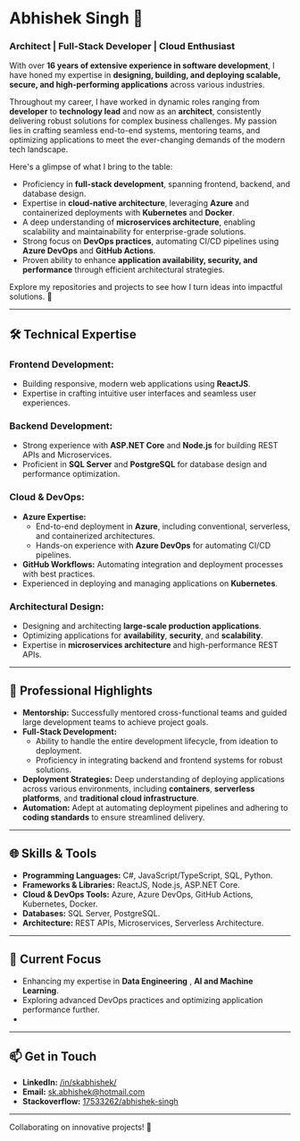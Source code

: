 # Abhishek Singh 👋  
### Architect | Full-Stack Developer | Cloud Enthusiast  

With over **16 years of extensive experience in software development**, I have honed my expertise in **designing, building, and deploying scalable, secure, and high-performing applications** across various industries.  

Throughout my career, I have worked in dynamic roles ranging from **developer** to **technology lead** and now as an **architect**, consistently delivering robust solutions for complex business challenges. My passion lies in crafting seamless end-to-end systems, mentoring teams, and optimizing applications to meet the ever-changing demands of the modern tech landscape.  

Here's a glimpse of what I bring to the table:  
- Proficiency in **full-stack development**, spanning frontend, backend, and database design.  
- Expertise in **cloud-native architecture**, leveraging **Azure** and containerized deployments with **Kubernetes** and **Docker**.  
- A deep understanding of **microservices architecture**, enabling scalability and maintainability for enterprise-grade solutions.  
- Strong focus on **DevOps practices**, automating CI/CD pipelines using **Azure DevOps** and **GitHub Actions**.  
- Proven ability to enhance **application availability, security, and performance** through efficient architectural strategies.  

Explore my repositories and projects to see how I turn ideas into impactful solutions. 🌟  

---

## 🛠️ Technical Expertise  
### **Frontend Development:**  
- Building responsive, modern web applications using **ReactJS**.  
- Expertise in crafting intuitive user interfaces and seamless user experiences.  

### **Backend Development:**  
- Strong experience with **ASP.NET Core** and **Node.js** for building REST APIs and Microservices.  
- Proficient in **SQL Server** and **PostgreSQL** for database design and performance optimization.  

### **Cloud & DevOps:**  
- **Azure Expertise:**  
  - End-to-end deployment in **Azure**, including conventional, serverless, and containerized architectures.  
  - Hands-on experience with **Azure DevOps** for automating CI/CD pipelines.  
- **GitHub Workflows:** Automating integration and deployment processes with best practices.  
- Experienced in deploying and managing applications on **Kubernetes**.  

### **Architectural Design:**  
- Designing and architecting **large-scale production applications**.  
- Optimizing applications for **availability**, **security**, and **scalability**.  
- Expertise in **microservices architecture** and high-performance REST APIs.  

---

## 🌟 Professional Highlights  
- **Mentorship:** Successfully mentored cross-functional teams and guided large development teams to achieve project goals.  
- **Full-Stack Development:**  
  - Ability to handle the entire development lifecycle, from ideation to deployment.  
  - Proficiency in integrating backend and frontend systems for robust solutions.  
- **Deployment Strategies:** Deep understanding of deploying applications across various environments, including **containers**, **serverless platforms**, and **traditional cloud infrastructure**.  
- **Automation:** Adept at automating deployment pipelines and adhering to **coding standards** to ensure streamlined delivery.  

---

## 🌐 Skills & Tools  
- **Programming Languages:** C#, JavaScript/TypeScript, SQL, Python.  
- **Frameworks & Libraries:** ReactJS, Node.js, ASP.NET Core.  
- **Cloud & DevOps Tools:** Azure, Azure DevOps, GitHub Actions, Kubernetes, Docker.  
- **Databases:** SQL Server, PostgreSQL.  
- **Architecture:** REST APIs, Microservices, Serverless Architecture.  

---

## 🌱 Current Focus  
- Enhancing my expertise in **Data Engineering** , **AI and Machine Learning**.  
- Exploring advanced DevOps practices and optimizing application performance further.
- 

---

## 📫 Get in Touch  
- **LinkedIn:** [/in/skabhishek/](https://www.linkedin.com/in/skabhishek/)  
- **Email:** [sk.abhishek@hotmail.com](sk.abhishek@hotmail.com)  
- **Stackoverflow:** [17533262/abhishek-singh](https://stackoverflow.com/users/17533262/abhishek-singh)  

---

Collaborating on innovative projects! 🚀  
